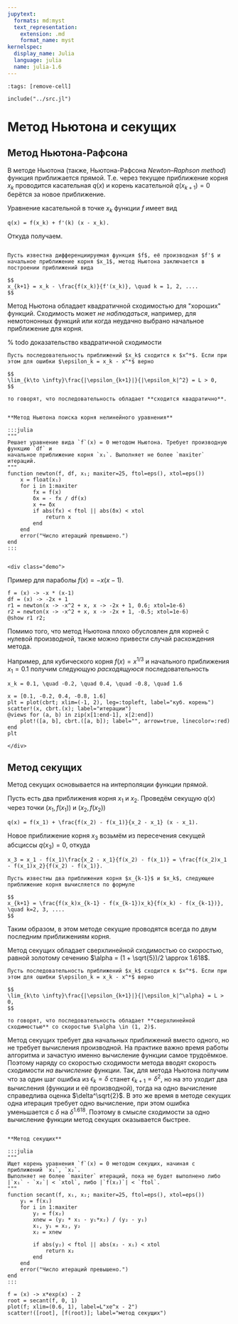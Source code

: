 ```yaml
---
jupytext:
  formats: md:myst
  text_representation:
    extension: .md
    format_name: myst
kernelspec:
  display_name: Julia
  language: julia
  name: julia-1.6
---
```


```{code-cell}
:tags: [remove-cell]

include("../src.jl")
```

# Метод Ньютона и секущих

## Метод Ньютона-Рафсона

В методе Ньютона (также, Ньютона-Рафсона *Newton–Raphson method*) функция приближается прямой. Т.е. через текущее приближение корня $x_k$ проводится касательная $q(x)$ и корень касательной $q(x_{k+1}) = 0$ берётся за новое приближение.

Уравнение касательной в точке $x_k$  функции $f$ имеет вид

```{math}
q(x) = f(x_k) + f'(k) (x - x_k).
```

Откуда получаем.

```{proof:algorithm} Метод Ньютона поиска корня нелинейного уравнения

Пусть известна дифференциируемая функция $f$, её производная $f'$ и начальное приближение корня $x_1$, метод Ньютона заключается в построении приближений вида

$$
x_{k+1} = x_k - \frac{f(x_k)}{f'(x_k)}, \quad k = 1, 2, ....
$$
```

Метод Ньютона обладает квадратичной сходимостью для "хороших" функций. Сходимость может *не наблюдаться*, например, для немотононных функций или когда неудачно выбрано начальное приближение для корня.

% todo доказательство квадратичной сходимости

```{proof:definition} Квадратичная сходимость
Пусть последовательность приближений $x_k$ сходится к $x^*$. Если при этом для ошибки $\epsilon_k = x_k - x^*$ верно

$$
\lim_{k\to \infty}\frac{|\epsilon_{k+1}|}{|\epsilon_k|^2} = L > 0,
$$

то говорят, что последовательность обладает **сходится квадратично**.
```

```{proof:function} newton

**Метод Ньютона поиска корня нелинейного уравнения**

:::julia
"""
Решает уравнение вида `f`(x) = 0 методом Ньютона. Требует производную функцию `df` и
начальное приближение корня `x₁`. Выполняет не более `maxiter` итераций.
"""
function newton(f, df, x₁; maxiter=25, ftol=eps(), xtol=eps())
    x = float(x₁)
    for i in 1:maxiter
        fx = f(x)
        δx = - fx / df(x)
        x += δx
        if abs(fx) < ftol || abs(δx) < xtol
            return x
        end
    end
    error("Число итераций превышено.")
end
:::
```

```{proof:demo} Метод Ньютона
```

```{raw} html
<div class="demo">
```

Пример для параболы $f(x) = -x (x-1)$.

```{code-cell}
f = (x) -> -x * (x-1)
df = (x) -> -2x + 1
r1 = newton(x -> -x^2 + x, x -> -2x + 1, 0.6; xtol=1e-6)
r2 = newton(x -> -x^2 + x, x -> -2x + 1, -0.5; xtol=1e-6)
@show r1 r2;
```

Помимо того, что метод Ньютона плохо обусловлен для корней с нулевой производной, также можно привести случай расхождения метода.

Например, для кубического корня $f(x) = x^{1/3}$ и начального приближения $x_1 = 0.1$ получим следующую *расходящуюся* последовательность

```{math}
x_k = 0.1, \quad -0.2, \quad 0.4, \quad -0.8, \quad 1.6
```

```{code-cell}
x = [0.1, -0.2, 0.4, -0.8, 1.6]
plt = plot(cbrt; xlim=(-1, 2), leg=:topleft, label="куб. корень")
scatter!(x, cbrt.(x); label="итерации")
@views for (a, b) in zip(x[1:end-1], x[2:end])
    plot!([a, b], cbrt.([a, b]); label="", arrow=true, linecolor=:red)
end
plt
```

```{raw} html
</div>
```

## Метод секущих

Метод секущих основывается на интерполяции функции прямой.

Пусть есть два приближения корня $x_1$ и $x_2$. Проведём секущую $q(x)$ через точки $(x_1, f(x_1))$ и $(x_2, f(x_2))$

```{math}
q(x) = f(x_1) + \frac{f(x_2) - f(x_1)}{x_2 - x_1} (x - x_1).
```

Новое приближение корня $x_3$ возьмём из пересечения секущей абсциссы $q(x_3) = 0$, откуда

```{math}
x_3 = x_1 - f(x_1)\frac{x_2 - x_1}{f(x_2) - f(x_1)} = \frac{f(x_2)x_1 - f(x_1)x_2}{f(x_2) - f(x_1)}.
```

```{proof:algorithm} Метод секущих
Пусть известны два приближения корня $x_{k-1}$ и $x_k$, следующее приближение корня вычисляется по формуле

$$
x_{k+1} = \frac{f(x_k)x_{k-1} - f(x_{k-1})x_k}{f(x_k) - f(x_{k-1})}, \quad k=2, 3, ....
$$
```

Таким образом, в этом методе секущие проводятся всегда по двум последним приближениям корня.

Метод секущих обладает сверхлинейной сходимостью со скоростью, равной золотому сечению $\alpha = (1 + \sqrt{5})/2 \approx 1.618$.

```{proof:definition} Сверхлинейная сходимость
Пусть последовательность приближений $x_k$ сходится к $x^*$. Если при этом для ошибки $\epsilon_k = x_k - x^*$ верно

$$
\lim_{k\to \infty}\frac{|\epsilon_{k+1}|}{|\epsilon_k|^\alpha} = L > 0,
$$

то говорят, что последовательность обладает **сверхлинейной сходимостью** со скоростью $\alpha \in (1, 2)$.
```

Метод секущих требует два начальных приближений вместо одного, но не требует вычисления производной. На практике важно время работы алгоритма и зачастую именно вычисление функции самое трудоёмкое. Поэтому наряду со скоростью сходимости метода вводят скорость сходимости *на вычисление* функции. Так, для метода Ньютона получим что за один шаг ошибка из $\epsilon_k = \delta$ станет $\epsilon_{k+1}=\delta^2$, но на это уходит два вычисления (функции и её производной), тогда на одно вычисление справедлива оценка $\delta^\sqrt{2}$. В это же время в методе секущих одна итерация требует одно вычисление, при этом ошибка уменьшается с $\delta$ на $\delta^{1.618}$. Поэтому в смысле сходимости за одно вычисление функции метод секущих оказывается быстрее.

```{proof:function} secant

**Метод секущих**

:::julia
"""
Ищет корень уравнения `f`(x) = 0 методом секущих, начиная с приближений `x₁`, `x₂`.
Выполняет не более `maxiter` итераций, пока не будет выполнено либо
|`x₁` - `x₂`| < `xtol`, либо |`f(x₂)`| < `ftol`.
"""
function secant(f, x₁, x₂; maxiter=25, ftol=eps(), xtol=eps())
    y₁ = f(x₁)
    for i in 1:maxiter
        y₂ = f(x₂)
        xnew = (y₂ * x₁ - y₁*x₂) / (y₂ - y₁)
        x₁, y₁ = x₂, y₂
        x₂ = xnew

        if abs(y₂) < ftol || abs(x₂ - x₁) < xtol
            return x₂
        end
    end
    error("Число итераций превышено.")
end
:::
```

```{code-cell}
f = (x) -> x*exp(x) - 2
root = secant(f, 0, 1)
plot(f; xlim=(0.6, 1), label=L"xe^x - 2")
scatter!([root], [f(root)]; label="метод секущих")
```